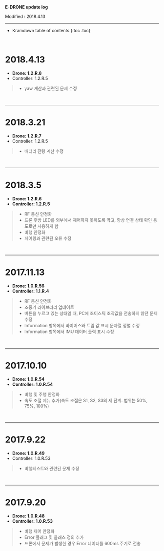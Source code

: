 **E-DRONE update log**

Modified : 2018.4.13

---

* Kramdown table of contents
{:toc .toc}


<br>


# 2018.4.13

- **Drone: 1.2.R.8**
- Controller: 1.2.R.5

> - yaw 계산과 관련된 문제 수정

<br>

---



# 2018.3.21

- **Drone: 1.2.R.7**
- Controller: 1.2.R.5

> - 배터리 잔량 계산 수정

<br>

---



# 2018.3.5

- **Drone: 1.2.R.6**
- **Controller: 1.2.R.5**

> - RF 통신 안정화
> - 드론 후방 LED를 외부에서 제어하지 못하도록 막고, 항상 연결 상태 확인 용도로만 사용하게 함
> - 비행 안정화
> - 페어링과 관련된 오류 수정

<br>

---


# 2017.11.13

- **Drone: 1.0.R.56**
- **Controller: 1.1.R.4**

> - RF 통신 안정화
> - 조종기 라이브러리 업데이트
> - 버튼을 누르고 있는 상태일 때, PC에 조이스틱 조작값을 전송하지 않던 문제 수정
> - Information 항목에서 바이어스와 트림 값 표시 문자열 정렬 수정
> - Information 항목에서 IMU 데이터 출력 표시 수정

<br>

---


# 2017.10.10

- **Drone: 1.0.R.54**
- **Controller: 1.0.R.54**

> - 비행 및 주행 안정화
> - 속도 조절 메뉴 추가(속도 조절은 S1, S2, S3의 세 단계. 범위는 50%, 75%, 100%)

<br>

---


# 2017.9.22

- **Drone: 1.0.R.49**
- Controller: 1.0.R.53

> - 비행테스트와 관련된 문제 수정

<br>

---


# 2017.9.20

- **Drone: 1.0.R.48**
- **Controller: 1.0.R.53**

> - 비행 제어 안정화
> - Error 플래그 및 클래스 정의 추가
> - 드론에서 문제가 발생한 경우 Error 데이터를 600ms 주기로 전송

<br>
